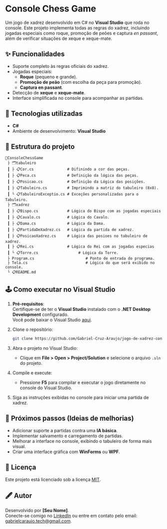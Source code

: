 # Console Chess Game

Um jogo de xadrez desenvolvido em C# no **Visual Studio** que roda no console. Este projeto implementa todas as regras do xadrez, incluindo jogadas especiais como roque, promoção de peões e captura *en passant*, além de verificar situações de xeque e xeque-mate.

## ✨ Funcionalidades

- Suporte completo às regras oficiais do xadrez.
- Jogadas especiais:
  - **Roque** (pequeno e grande).
  - **Promoção de peão** (com escolha da peça para promoção).
  - **Captura en passant**.
- Detecção de **xeque** e **xeque-mate**.
- Interface simplificada no console para acompanhar as partidas.

## 🚀 Tecnologias utilizadas

- **C#**
- Ambiente de desenvolvimento: **Visual Studio**

## 📂 Estrutura do projeto

```
📆ConsoleChessGame
 ├ 🗂tabuleiro
 ┃ ├ 📋Cor.cs               # Difinindo a cor das peças.
 ┃ ├ 📋Peca.cs              # Definição da lógica das peças.
 ┃ ├ 📋Posicao.cs           # Definição da Lógica das posições.	
 ┃ ├ 📋Tabuleiro.cs         # Imprimindo a matriz do tabuleiro (8x8).
 ┃ └ 📋TabuleiroExceptio.cs # Exceções personalizadas para o Tabuleiro.
 ├ 🗂xadrez
 ┃ ├ 📋Bispo.cs             # Lógica do Bispo com as jogadas especiais
 ┃ ├ 📋Cavalo.cs            # Lógica do Cavalo.
 ┃ ├ 📋Dama.cs              # Lógica da Dama. 
 ┃ ├ 📋PartidaDeXadrez.cs   # Lógica da partida de xadrez.
 ┃ ├ 📋PosicaoXadrez.cs     # Lógica das posioes no tabuleiro de xadrez.
 ┃ ├ 📋Rei.cs               # Lógica do Rei com as jogadas especias                               
 ┃ └ 📋Torre.cs			        # Lógica da Torre.
 ├ Program.cs				        # Ponto de entrada do programa.
 ├ Tela.cs					        # Lógica do que será exibido no console.
 └ 📋README.md           
```

## 🕹️ Como executar no Visual Studio

1. **Pré-requisitos**:  
   Certifique-se de ter o **Visual Studio** instalado com o **.NET Desktop Development** configurado.  
   Você pode baixar o Visual Studio [aqui](https://visualstudio.microsoft.com/).

2. Clone o repositório:
   ```bash
   git clone https://github.com/Gabriel-Cruz-Araujo/jogo-de-xadrez-console.git
   ```

3. Abra o projeto no Visual Studio:  
   - Clique em **File > Open > Project/Solution** e selecione o arquivo `.sln` do projeto.

4. Compile e execute:  
   - Pressione **F5** para compilar e executar o jogo diretamente no console do Visual Studio.

5. Siga as instruções exibidas no console para iniciar uma partida de xadrez.

## 🎯 Próximos passos (Ideias de melhorias)

- Adicionar suporte a partidas contra uma **IA básica**.
- Implementar salvamento e carregamento de partidas.
- Melhorar a interface no console, exibindo o tabuleiro de forma mais visual.
- Criar uma interface gráfica com **WinForms** ou **WPF**.

## 📜 Licença

Este projeto está licenciado sob a licença [MIT](LICENSE).

## 🖋️ Autor

Desenvolvido por **[Seu Nome]**.  
Conecte-se comigo no [LinkedIn](https://www.linkedin.com/in/gabriel-cruz-711273292) ou entre em contato pelo email: gabrielcaraujo.tech@gmail.com.
